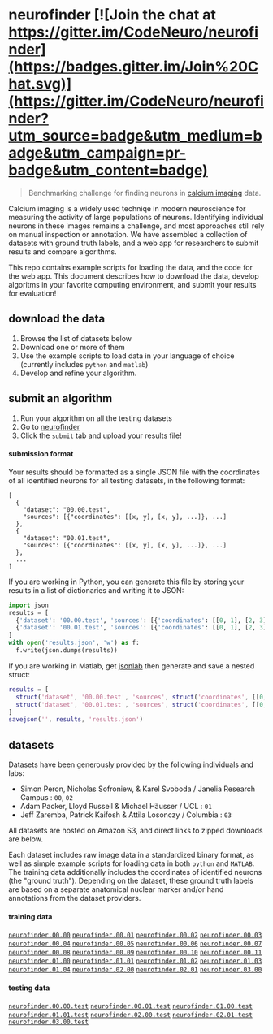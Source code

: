 # neurofinder [![Join the chat at https://gitter.im/CodeNeuro/neurofinder](https://badges.gitter.im/Join%20Chat.svg)](https://gitter.im/CodeNeuro/neurofinder?utm_source=badge&utm_medium=badge&utm_campaign=pr-badge&utm_content=badge)

> Benchmarking challenge for finding neurons in [calcium imaging](https://en.wikipedia.org/wiki/Calcium_imaging) data. 

Calcium imaging is a widely used techniqe in modern neuroscience for measuring the activity of large populations of neurons. Identifying individual neurons in these images remains a challenge, and most approaches still rely on manual inspection or annotation. We have assembled a collection of datasets with ground truth labels, and a web app for researchers to submit results and compare algorithms.

This repo contains example scripts for loading the data, and the code for the web app. This document describes how to download the data, develop algoritms in your favorite computing environment, and submit your results for evaluation!

## download the data
1. Browse the list of datasets below
2. Download one or more of them
3. Use the example scripts to load data in your language of choice (currently includes `python` and `matlab`)
4. Develop and refine your algorithm.

## submit an algorithm
1. Run your algorithm on all the testing datasets
1. Go to [neurofinder](http://neurofinder.codeneuro.org)
2. Click the `submit` tab and upload your results file!

#### submission format

Your results should be formatted as a single JSON file with the coordinates of all identified neurons for all testing datasets, in the following format:

```
[
  {
    "dataset": "00.00.test",
    "sources": [{"coordinates": [[x, y], [x, y], ...]}, ...]
  },
  {
    "dataset": "00.01.test",
    "sources": [{"coordinates": [[x, y], [x, y], ...]}, ...]
  },
  ...
]
```

If you are working in Python, you can generate this file by storing your results in a list of dictionaries and writing it to JSON:

```python
import json
results = [
  {'dataset': '00.00.test', 'sources': [{'coordinates': [[0, 1], [2, 3]]}]},
  {'dataset': '00.01.test', 'sources': [{'coordinates': [[0, 1], [2, 3]]}]},
]
with open('results.json', 'w') as f:
  f.write(json.dumps(results))
```

If you are working in Matlab, get [jsonlab](http://www.mathworks.com/matlabcentral/fileexchange/33381-jsonlab--a-toolbox-to-encode-decode-json-files-in-matlab-octave) then generate and save a nested struct:

```matlab
results = [
  struct('dataset', '00.00.test', 'sources', struct('coordinates', [[0, 1]; [2, 3]])),
  struct('dataset', '00.01.test', 'sources', struct('coordinates', [[0, 1]; [2, 3]]))
]
savejson('', results, 'results.json')
```

## datasets

Datasets have been generously provided by the following individuals and labs:
- Simon Peron, Nicholas Sofroniew, & Karel Svoboda / Janelia Research Campus : `00`, `02`
- Adam Packer, Lloyd Russell & Michael H&auml;usser / UCL : `01`
- Jeff Zaremba, Patrick Kaifosh & Attila Losonczy / Columbia : `03`

All datasets are hosted on Amazon S3, and direct links to zipped downloads are below.

Each dataset includes raw image data in a standardized binary format, as well as simple example scripts for loading data in both `python` and `MATLAB`. The training data additionally includes the coordinates of identified neurons (the "ground truth"). Depending on the dataset, these ground truth labels are based on a separate anatomical nuclear marker and/or hand annotations from the dataset providers.

#### training data

[`neurofinder.00.00`](https://s3.amazonaws.com/neuro.datasets/challenges/neurofinder/neurofinder.00.00.zip) 
[`neurofinder.00.01`](https://s3.amazonaws.com/neuro.datasets/challenges/neurofinder/neurofinder.00.01.zip)
[`neurofinder.00.02`](https://s3.amazonaws.com/neuro.datasets/challenges/neurofinder/neurofinder.00.02.zip)
[`neurofinder.00.03`](https://s3.amazonaws.com/neuro.datasets/challenges/neurofinder/neurofinder.00.03.zip)
[`neurofinder.00.04`](https://s3.amazonaws.com/neuro.datasets/challenges/neurofinder/neurofinder.00.04.zip)
[`neurofinder.00.05`](https://s3.amazonaws.com/neuro.datasets/challenges/neurofinder/neurofinder.00.05.zip)
[`neurofinder.00.06`](https://s3.amazonaws.com/neuro.datasets/challenges/neurofinder/neurofinder.00.06.zip)
[`neurofinder.00.07`](https://s3.amazonaws.com/neuro.datasets/challenges/neurofinder/neurofinder.00.07.zip)
[`neurofinder.00.08`](https://s3.amazonaws.com/neuro.datasets/challenges/neurofinder/neurofinder.00.08.zip)
[`neurofinder.00.09`](https://s3.amazonaws.com/neuro.datasets/challenges/neurofinder/neurofinder.00.09.zip)
[`neurofinder.00.10`](https://s3.amazonaws.com/neuro.datasets/challenges/neurofinder/neurofinder.00.10.zip)
[`neurofinder.00.11`](https://s3.amazonaws.com/neuro.datasets/challenges/neurofinder/neurofinder.00.11.zip)
[`neurofinder.01.00`](https://s3.amazonaws.com/neuro.datasets/challenges/neurofinder/neurofinder.01.00.zip)
[`neurofinder.01.01`](https://s3.amazonaws.com/neuro.datasets/challenges/neurofinder/neurofinder.01.01.zip)
[`neurofinder.01.02`](https://s3.amazonaws.com/neuro.datasets/challenges/neurofinder/neurofinder.01.02.zip)
[`neurofinder.01.03`](https://s3.amazonaws.com/neuro.datasets/challenges/neurofinder/neurofinder.01.03.zip)
[`neurofinder.01.04`](https://s3.amazonaws.com/neuro.datasets/challenges/neurofinder/neurofinder.01.04.zip)
[`neurofinder.02.00`](https://s3.amazonaws.com/neuro.datasets/challenges/neurofinder/neurofinder.02.00.zip)
[`neurofinder.02.01`](https://s3.amazonaws.com/neuro.datasets/challenges/neurofinder/neurofinder.02.01.zip)
[`neurofinder.03.00`](https://s3.amazonaws.com/neuro.datasets/challenges/neurofinder/neurofinder.03.00.zip)

#### testing data

[`neurofinder.00.00.test`](https://s3.amazonaws.com/neuro.datasets/challenges/neurofinder/neurofinder.00.00.test.zip) 
[`neurofinder.00.01.test`](https://s3.amazonaws.com/neuro.datasets/challenges/neurofinder/neurofinder.00.01.test.zip)
[`neurofinder.01.00.test`](https://s3.amazonaws.com/neuro.datasets/challenges/neurofinder/neurofinder.01.00.test.zip) 
[`neurofinder.01.01.test`](https://s3.amazonaws.com/neuro.datasets/challenges/neurofinder/neurofinder.01.01.test.zip)
[`neurofinder.02.00.test`](https://s3.amazonaws.com/neuro.datasets/challenges/neurofinder/neurofinder.02.00.test.zip) 
[`neurofinder.02.01.test`](https://s3.amazonaws.com/neuro.datasets/challenges/neurofinder/neurofinder.02.01.test.zip)
[`neurofinder.03.00.test`](https://s3.amazonaws.com/neuro.datasets/challenges/neurofinder/neurofinder.03.00.test.zip) 

